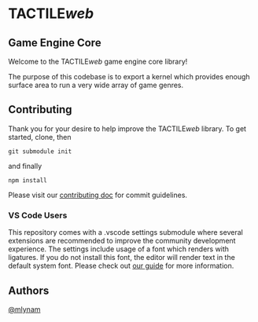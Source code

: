 # TACTILE*web*
## Game Engine Core
Welcome to the TACTILE*web* game engine core library!

The purpose of this codebase is to export a kernel which provides enough
surface area to run a very wide array of game genres.

## Contributing
Thank you for your desire to help improve the TACTILE*web* library. To get
started, clone, then

```git submodule init```

and finally

```npm install```

Please visit our [contributing doc](https://github.com/mlynam/tactile-core-web/blob/master/CONTRIBUTING.md) for
commit guidelines.

### VS Code Users
This repository comes with a .vscode settings submodule where several extensions
are recommended to improve the community development experience. The settings
include usage of a font which renders with ligatures. If you do not install
this font, the editor will render text in the default system font.  Please
check out [our guide](https://github.com/iteam-consulting/vsc-settings-web)
for more information.

## Authors
[@mlynam](https://github.com/mlynam)
